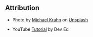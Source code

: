 ## Attribution

- Photo by <a href="https://unsplash.com/@michael_g_krahn?utm_source=unsplash&utm_medium=referral&utm_content=creditCopyText">Michael Krahn</a> on <a href="https://unsplash.com/s/photos/forest?utm_source=unsplash&utm_medium=referral&utm_content=creditCopyText">Unsplash</a>

- YouTube [Tutorial](https://www.youtube.com/watch?v=ee8y1IV6pOI) by Dev Ed
